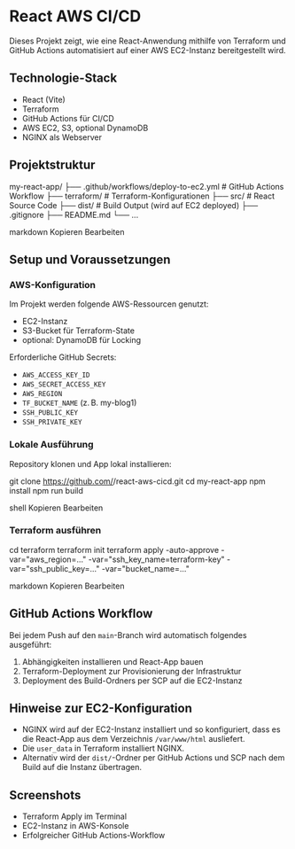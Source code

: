 # React AWS CI/CD

Dieses Projekt zeigt, wie eine React-Anwendung mithilfe von Terraform und GitHub Actions automatisiert auf einer AWS EC2-Instanz bereitgestellt wird.

## Technologie-Stack

- React (Vite)
- Terraform
- GitHub Actions für CI/CD
- AWS EC2, S3, optional DynamoDB
- NGINX als Webserver

## Projektstruktur

my-react-app/
├── .github/workflows/deploy-to-ec2.yml # GitHub Actions Workflow
├── terraform/ # Terraform-Konfigurationen
├── src/ # React Source Code
├── dist/ # Build Output (wird auf EC2 deployed)
├── .gitignore
├── README.md
└── ...

markdown
Kopieren
Bearbeiten

## Setup und Voraussetzungen

### AWS-Konfiguration

Im Projekt werden folgende AWS-Ressourcen genutzt:

- EC2-Instanz
- S3-Bucket für Terraform-State
- optional: DynamoDB für Locking

Erforderliche GitHub Secrets:

- `AWS_ACCESS_KEY_ID`
- `AWS_SECRET_ACCESS_KEY`
- `AWS_REGION`
- `TF_BUCKET_NAME` (z. B. my-blog1)
- `SSH_PUBLIC_KEY`
- `SSH_PRIVATE_KEY`

### Lokale Ausführung

Repository klonen und App lokal installieren:

git clone https://github.com/<username>/react-aws-cicd.git
cd my-react-app
npm install
npm run build

shell
Kopieren
Bearbeiten

### Terraform ausführen

cd terraform
terraform init
terraform apply -auto-approve -var="aws_region=..." -var="ssh_key_name=terraform-key" -var="ssh_public_key=..." -var="bucket_name=..."

markdown
Kopieren
Bearbeiten

## GitHub Actions Workflow

Bei jedem Push auf den `main`-Branch wird automatisch folgendes ausgeführt:

1. Abhängigkeiten installieren und React-App bauen
2. Terraform-Deployment zur Provisionierung der Infrastruktur
3. Deployment des Build-Ordners per SCP auf die EC2-Instanz

## Hinweise zur EC2-Konfiguration

- NGINX wird auf der EC2-Instanz installiert und so konfiguriert, dass es die React-App aus dem Verzeichnis `/var/www/html` ausliefert.
- Die `user_data` in Terraform installiert NGINX.
- Alternativ wird der `dist/`-Ordner per GitHub Actions und SCP nach dem Build auf die Instanz übertragen.

## Screenshots

- Terraform Apply im Terminal
- EC2-Instanz in AWS-Konsole
- Erfolgreicher GitHub Actions-Workflow
